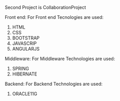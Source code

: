 Second Project is CollaborationProject

Front end:
For Front end Tecnologies are used:

1) HTML
2) CSS
3) BOOTSTRAP
4) JAVASCRIP
5) ANGULARJS

Middleware:
For Middleware Technologies are used:

1) SPRING
2) HIBERNATE

Backend:
For Backend Technologies are used:

1) ORACLE11G